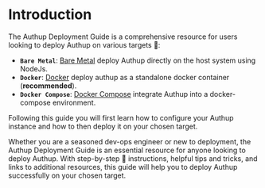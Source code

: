 # Introduction

The Authup Deployment Guide is a comprehensive resource for users looking to deploy Authup on various targets 🚀: 

- **`Bare Metal`**: [Bare Metal](./bare-metal) deploy Authup directly on the host system using NodeJs.
- **`Docker`**: [Docker](./docker) deploy authup as a standalone docker container (**recommended**).
- **`Docker Compose`**: [Docker Compose](./docker-compose) integrate Authup into a docker-compose environment.

Following this guide you will first learn how to configure your Authup instance and how to then deploy it on your chosen target.

Whether you are a seasoned dev-ops engineer or new to deployment, the Authup Deployment Guide is an essential resource for anyone looking to deploy Authup. 
With step-by-step 📝 instructions, helpful tips and tricks, and links to additional resources, this guide will help you to deploy Authup successfully on your chosen target.

